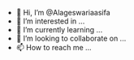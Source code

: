 - 👋 Hi, I’m @Alageswariaasifa
- 👀 I’m interested in ...
- 🌱 I’m currently learning ...
- 💞️ I’m looking to collaborate on ...
- 📫 How to reach me ...

<!---
Alageswariaasifa/Alageswariaasifa is a ✨ special ✨ repository because its `README.md` (this file) appears on your GitHub profile.
You can click the Preview link to take a look at your changes.
--->

